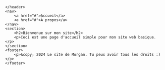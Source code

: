 <html lang="fr">
<head>
    <meta charset="UTF-8">
    <meta name="viewport" content="width=device-width, initial-scale=1.0">
    <title>Le site de Morgan</title>
    <style>
        corps {
            font-family: Arial, sans-serif;
            margin: 0;
            padding: 0;
            background-color: #FAFAFA;
        }
        header {
            background-color: #333;
            color: #fff;
            padding: 10px 20px;
            text-align: center;
        }
        nav {
            background-color: #666;
            color: #fff;
            padding: 10px 20px;
            text-align: center;
        }
        nav a {
            color: #fff;
            text-decoration: none;
            margin: 0 10px;
        }
        section {
            padding: 20px;
            margin: 20px;
            background-color: #fff;
        }
        footer {
            background-color: #333;
            color: #fff;
            padding: 10px 20px;
            text-align: center;
            position: fixed;
            bottom: 0;
            width: 100%;
        }
    </style>
</head>
<corps>
    
    </header>
    <nav>
        <a href="#">Accueil</a>
        <a href="#">À propos</a>
    </nav>
    <section>
        <h2>Bienvenue sur mon site</h2>
        <p>Ceci est une page d'accueil simple pour mon site web basique.</p>
    </section>
    <footer>
        <p>&copy; 2024 Le site de Morgan. Tu peux avoir tous les droits :)</p>
    </footer>
</corps>
</html>
